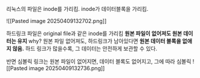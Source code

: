 리눅스의 파일은 inode를 가리킴.
inode가 데이터블록을 가리킴.

![[Pasted image 20250409132702.png]]


하드링크 파일은 original file과 같은 inode를 가리킴
**원본 파일이 없어져도 원본 데이터는 유지**
why? 원본 파일 없어져도, 하드링크가 남아있다면 **원본 데이터 블록을 없애지 않음.**
하드 링크가 많을수록, 그 데이터는 안전하게 보관할 수 있다.

반면 심볼릭 링크는 원본 파일이 없어지면, 데이터 블록도 없어지고, 그에 따라 심볼릭 
![[Pasted image 20250409132736.png]]